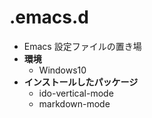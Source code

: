# .emacs.d

- Emacs 設定ファイルの置き場
- **環境**
  - Windows10
- **インストールしたパッケージ**
  - ido-vertical-mode
  - markdown-mode
